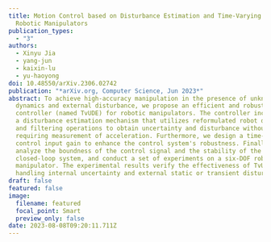 ```yaml
---
title: Motion Control based on Disturbance Estimation and Time-Varying Gain for
  Robotic Manipulators
publication_types:
  - "3"
authors:
  - Xinyu Jia
  - yang-jun
  - kaixin-lu
  - yu-haoyong
doi: 10.48550/arXiv.2306.02742
publication: "*arXiv.org, Computer Science, Jun 2023*"
abstract: To achieve high-accuracy manipulation in the presence of unknown
  dynamics and external disturbance, we propose an efficient and robust motion
  controller (named TvUDE) for robotic manipulators. The controller incorporates
  a disturbance estimation mechanism that utilizes reformulated robot dynamics
  and filtering operations to obtain uncertainty and disturbance without
  requiring measurement of acceleration. Furthermore, we design a time-varying
  control input gain to enhance the control system's robustness. Finally, we
  analyze the boundness of the control signal and the stability of the
  closed-loop system, and conduct a set of experiments on a six-DOF robotic
  manipulator. The experimental results verify the effectiveness of TvUDE in
  handling internal uncertainty and external static or transient disturbance.
draft: false
featured: false
image:
  filename: featured
  focal_point: Smart
  preview_only: false
date: 2023-08-08T09:20:11.711Z
---
```

